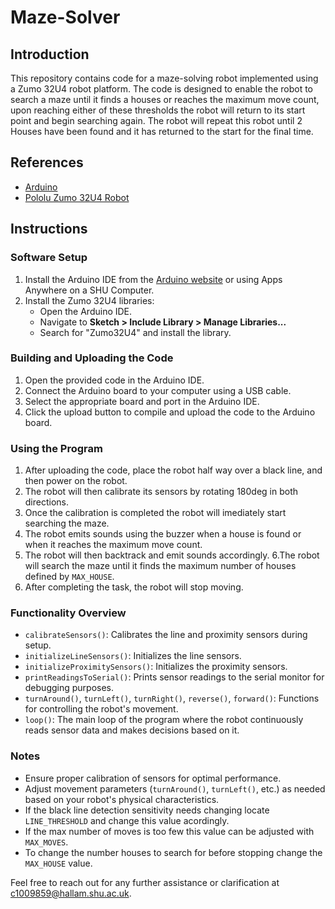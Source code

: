 # Maze-Solver

## Introduction

This repository contains code for a maze-solving robot implemented using a Zumo 32U4 robot platform. The code is designed to enable the robot to search a maze until it finds a houses or reaches the maximum move count, upon reaching either of these thresholds the robot will return to its start point and begin searching again. The robot will repeat this robot until 2 Houses have been found and it has returned to the start for the final time.

## References

- [Arduino](https://www.arduino.cc/)
- [Pololu Zumo 32U4 Robot](https://www.pololu.com/category/170/zumo-32u4-robot)

## Instructions

### Software Setup

1. Install the Arduino IDE from the [Arduino website](https://www.arduino.cc/en/software) or using Apps Anywhere on a SHU Computer.
2. Install the Zumo 32U4 libraries:
   - Open the Arduino IDE.
   - Navigate to **Sketch > Include Library > Manage Libraries...**
   - Search for "Zumo32U4" and install the library.

### Building and Uploading the Code

1. Open the provided code in the Arduino IDE.
2. Connect the Arduino board to your computer using a USB cable.
3. Select the appropriate board and port in the Arduino IDE.
4. Click the upload button to compile and upload the code to the Arduino board.

### Using the Program

1. After uploading the code, place the robot half way over a black line, and then power on the robot.
2. The robot will then calibrate its sensors by rotating 180deg in both directions.
3. Once the calibration is completed the robot will imediately start searching the maze.
4. The robot emits sounds using the buzzer when a house is found or when it reaches the maximum move count.
5. The robot will then backtrack and emit sounds accordingly.
6.The robot will search the maze until it finds the maximum number of houses defined by `MAX_HOUSE`.
7. After completing the task, the robot will stop moving.

### Functionality Overview

- `calibrateSensors()`: Calibrates the line and proximity sensors during setup.
- `initializeLineSensors()`: Initializes the line sensors.
- `initializeProximitySensors()`: Initializes the proximity sensors.
- `printReadingsToSerial()`: Prints sensor readings to the serial monitor for debugging purposes.
- `turnAround()`, `turnLeft()`, `turnRight()`, `reverse()`, `forward()`: Functions for controlling the robot's movement.
- `loop()`: The main loop of the program where the robot continuously reads sensor data and makes decisions based on it.

### Notes

- Ensure proper calibration of sensors for optimal performance.
- Adjust movement parameters (`turnAround()`, `turnLeft()`, etc.) as needed based on your robot's physical characteristics.
- If the black line detection sensitivity needs changing locate `LINE_THRESHOLD` and change this value acordingly.
- If the max number of moves is too few this value can be adjusted with `MAX_MOVES`.
- To change the number houses to search for before stopping change the `MAX_HOUSE` value.

Feel free to reach out for any further assistance or clarification at c1009859@hallam.shu.ac.uk.
